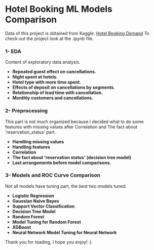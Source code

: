 # Hotel Booking ML Models Comparison

Data of this project is obtained from Kaggle. [Hotel Booking Demand](https://www.kaggle.com/jessemostipak/hotel-booking-demand)
To check out the project look at the .ipynb file.


### __1- EDA__

Content of exploratory data analysis.

- __Repeated guest effect on cancellations.__
- __Night spent at hotels.__
- __Hotel type with more time spent.__
- __Effects of deposit on cancellations by segments.__
- __Relationship of lead time with cancellation.__
- __Monthly customers and cancellations.__

### __2- Preprocessing__

This part is not much organized because I decided what to do some features with missing values after Correlation and The fact about 'reservation_status' part.

- __Handling missing values__
- __Handling features__
- __Correlation__
- __The fact about 'reservation status' (decision tree model)__
- __Last arrangements before model comparisons.__

### __3- Models and ROC Curve Comparison__

Not all models have tuning part, the best two models tuned.

- __Logistic Regression__
- __Gaussian Naive Bayes__
- __Support Vector Classification__
- __Decision Tree Model__
- __Random Forest__
- __Model Tuning for Random Forest__
- __XGBoost__
- __Neural Network__
__Model Tuning for Neural Network__

Thank you for reading, I hope you enjoy! :)
